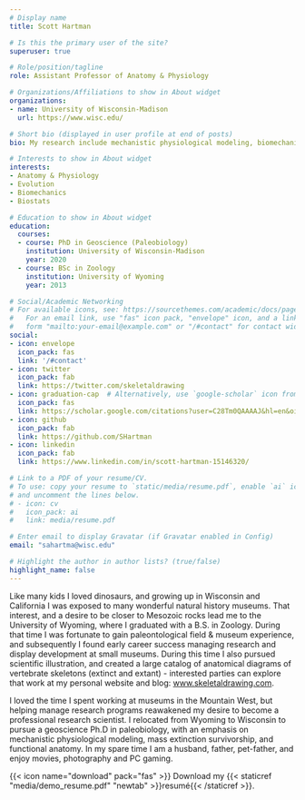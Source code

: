 ```yaml
---
# Display name
title: Scott Hartman

# Is this the primary user of the site?
superuser: true

# Role/position/tagline
role: Assistant Professor of Anatomy & Physiology

# Organizations/Affiliations to show in About widget
organizations:
- name: University of Wisconsin-Madison
  url: https://www.wisc.edu/

# Short bio (displayed in user profile at end of posts)
bio: My research include mechanistic physiological modeling, biomechanics, phylogenetics and macroevolutionary patterns and extinction, particularly in Mesozoic vertebrates. I am particularly interested in synthesizing the above data into understanding the life appearance and behavior of dinosaurs, of which I sometimes create rigorous anatomical diagrams.

# Interests to show in About widget
interests:
- Anatomy & Physiology
- Evolution
- Biomechanics
- Biostats

# Education to show in About widget
education:
  courses:
  - course: PhD in Geoscience (Paleobiology)
    institution: University of Wisconsin-Madison
    year: 2020
  - course: BSc in Zoology
    institution: University of Wyoming
    year: 2013

# Social/Academic Networking
# For available icons, see: https://sourcethemes.com/academic/docs/page-builder/#icons
#   For an email link, use "fas" icon pack, "envelope" icon, and a link in the
#   form "mailto:your-email@example.com" or "/#contact" for contact widget.
social:
- icon: envelope
  icon_pack: fas
  link: '/#contact'
- icon: twitter
  icon_pack: fab
  link: https://twitter.com/skeletaldrawing
- icon: graduation-cap  # Alternatively, use `google-scholar` icon from `ai` icon pack
  icon_pack: fas
  link: https://scholar.google.com/citations?user=C28Tm0QAAAAJ&hl=en&oi=ao
- icon: github
  icon_pack: fab
  link: https://github.com/SHartman
- icon: linkedin
  icon_pack: fab
  link: https://www.linkedin.com/in/scott-hartman-15146320/

# Link to a PDF of your resume/CV.
# To use: copy your resume to `static/media/resume.pdf`, enable `ai` icons in `params.toml`, 
# and uncomment the lines below.
# - icon: cv
#   icon_pack: ai
#   link: media/resume.pdf

# Enter email to display Gravatar (if Gravatar enabled in Config)
email: "sahartma@wisc.edu"

# Highlight the author in author lists? (true/false)
highlight_name: false
---
```


Like many kids I loved dinosaurs, and growing up in Wisconsin and California I was exposed to many wonderful natural history museums. That interest, and a desire to be closer to Mesozoic rocks lead me to the University of Wyoming, where I graduated with a B.S. in Zoology. During that time I was fortunate to gain paleontological field & museum experience, and subsequently I found early career success managing research and display development at small museums. During this time I also pursued scientific illustration, and created a large catalog of anatomical diagrams of vertebrate skeletons (extinct and extant) - interested parties can explore that work at my personal website and blog: www.skeletaldrawing.com.

I loved the time I spent working at museums in the Mountain West, but helping manage research programs reawakened my desire to become a professional research scientist. I relocated from Wyoming to Wisconsin to pursue a geoscience Ph.D in paleobiology, with an emphasis on mechanistic physiological modeling, mass extinction survivorship, and functional anatomy. In my spare time I am a husband, father, pet-father, and enjoy movies, photography and PC gaming.


{{< icon name="download" pack="fas" >}} Download my {{< staticref "media/demo_resume.pdf" "newtab" >}}resumé{{< /staticref >}}.

